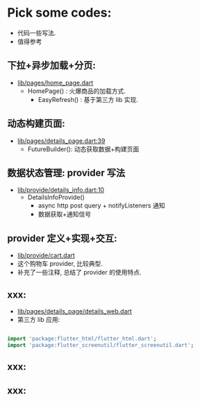 
# Pick some codes:

- 代码一些写法.
- 值得参考

## 下拉+异步加载+分页:

- [lib/pages/home_page.dart](lib/pages/home_page.dart)
    - HomePage() : 火爆商品的加载方式. 
        - EasyRefresh() : 基于第三方 lib 实现.


## 动态构建页面:

- [lib/pages/details_page.dart:39](lib/pages/details_page.dart)
    - FutureBuilder(): 动态获取数据+构建页面
    


## 数据状态管理: provider 写法

- [lib/provide/details_info.dart:10](lib/provide/details_info.dart)
    - DetailsInfoProvide()
        - async http post query + notifyListeners 通知
        - 数据获取+通知信号



## provider 定义+实现+交互:

- [lib/provide/cart.dart](./lib/provide/cart.dart)
- 这个购物车 provider, 比较典型. 
- 补充了一些注释, 总结了 provider 的使用特点. 


## xxx:

- [lib/pages/details_page/details_web.dart](lib/pages/details_page/details_web.dart)
- 第三方 lib 应用: 


```dart

import 'package:flutter_html/flutter_html.dart';
import 'package:flutter_screenutil/flutter_screenutil.dart';


```


## xxx:


## xxx:









